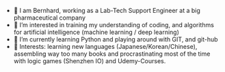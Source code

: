- 👋 I am Bernhard, working as a Lab-Tech Support Engineer at a big pharmaceutical company
- 👀 I’m interested in training my understanding of coding, and algorithms for artificial intelligence (machine learning / deep learning)
- 🌱 I’m currently learning Python and playing around with GIT, and git-hub
- 💞️ Interests: learning new languages (Japanese/Korean/Chinese), assembling way too many books and procrastinating most of the time with logic games (Shenzhen IO) and Udemy-Courses. 

<!---
bernasteros/bernasteros is a ✨ special ✨ repository because its `README.md` (this file) appears on your GitHub profile.
You can click the Preview link to take a look at your changes.
--->
